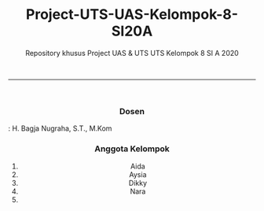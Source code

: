 <h1 align="center">Project-UTS-UAS-Kelompok-8-SI20A</h1>
<p align="center">Repository khusus Project UAS & UTS UTS Kelompok 8 SI A 2020</p>
<br><hr><br>
<h3 align="center">Dosen</h3> : 
H. Bagja Nugraha, S.T., M.Kom

<h3 align="center">Anggota Kelompok</h3> 
<ol align="center">
  <li>Aida</li>
  <li>Aysia</li>
  <li>Dikky</li>
  <li>Nara<li>
</ol>
